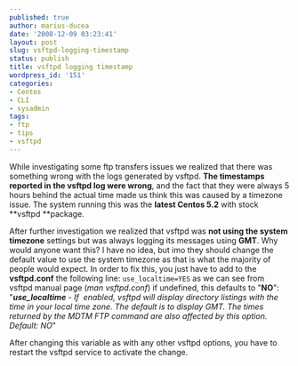 ```yaml
---
published: true
author: marius-ducea
date: '2008-12-09 03:23:41'
layout: post
slug: vsftpd-logging-timestamp
status: publish
title: vsftpd logging timestamp
wordpress_id: '151'
categories:
- Centos
- CLI
- sysadmin
tags:
- ftp
- tips
- vsftpd
---
```


While investigating some ftp transfers issues we realized that there was something wrong with the logs generated by vsftpd. **The timestamps reported in the vsftpd log were wrong**, and the fact that they were always 5 hours behind the actual time made us think this was caused by a timezone issue. The system running this was the **latest Centos 5.2** with stock **vsftpd **package.

After further investigation we realized that vsftpd was **not using the system timezone** settings but was always logging its messages using **GMT**. Why would anyone want this? I have no idea, but imo they should change the default value to use the system timezone as that is what the majority of people would expect. In order to fix this, you just have to add to the **vsftpd.conf** the following line:
`use_localtime=YES`
as we can see from vsftpd manual page (_man vsftpd.conf_) if undefined, this defaults to "**NO**":
"_**use_localtime** - If  enabled, vsftpd will display directory listings with the time in your local time zone. The default is to display GMT. The times returned by the MDTM FTP command are also affected by this option.
Default: NO_"

After changing this variable as with any other vsftpd options, you have to restart the vsftpd service to activate the change.
